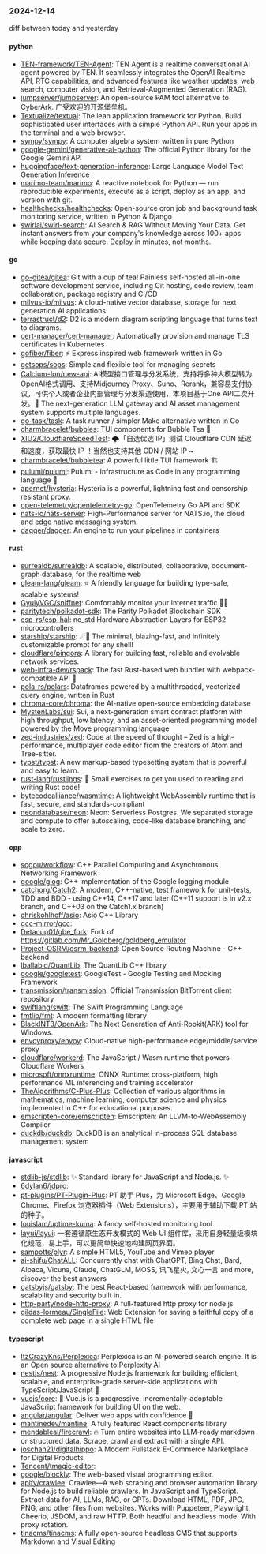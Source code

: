 ### 2024-12-14
diff between today and yesterday

#### python
* [TEN-framework/TEN-Agent](https://github.com/TEN-framework/TEN-Agent): TEN Agent is a realtime conversational AI agent powered by TEN. It seamlessly integrates the OpenAI Realtime API, RTC capabilities, and advanced features like weather updates, web search, computer vision, and Retrieval-Augmented Generation (RAG).
* [jumpserver/jumpserver](https://github.com/jumpserver/jumpserver): An open-source PAM tool alternative to CyberArk. 广受欢迎的开源堡垒机。
* [Textualize/textual](https://github.com/Textualize/textual): The lean application framework for Python. Build sophisticated user interfaces with a simple Python API. Run your apps in the terminal and a web browser.
* [sympy/sympy](https://github.com/sympy/sympy): A computer algebra system written in pure Python
* [google-gemini/generative-ai-python](https://github.com/google-gemini/generative-ai-python): The official Python library for the Google Gemini API
* [huggingface/text-generation-inference](https://github.com/huggingface/text-generation-inference): Large Language Model Text Generation Inference
* [marimo-team/marimo](https://github.com/marimo-team/marimo): A reactive notebook for Python — run reproducible experiments, execute as a script, deploy as an app, and version with git.
* [healthchecks/healthchecks](https://github.com/healthchecks/healthchecks): Open-source cron job and background task monitoring service, written in Python & Django
* [swirlai/swirl-search](https://github.com/swirlai/swirl-search): AI Search & RAG Without Moving Your Data. Get instant answers from your company's knowledge across 100+ apps while keeping data secure. Deploy in minutes, not months.

#### go
* [go-gitea/gitea](https://github.com/go-gitea/gitea): Git with a cup of tea! Painless self-hosted all-in-one software development service, including Git hosting, code review, team collaboration, package registry and CI/CD
* [milvus-io/milvus](https://github.com/milvus-io/milvus): A cloud-native vector database, storage for next generation AI applications
* [terrastruct/d2](https://github.com/terrastruct/d2): D2 is a modern diagram scripting language that turns text to diagrams.
* [cert-manager/cert-manager](https://github.com/cert-manager/cert-manager): Automatically provision and manage TLS certificates in Kubernetes
* [gofiber/fiber](https://github.com/gofiber/fiber): ⚡️ Express inspired web framework written in Go
* [getsops/sops](https://github.com/getsops/sops): Simple and flexible tool for managing secrets
* [Calcium-Ion/new-api](https://github.com/Calcium-Ion/new-api): AI模型接口管理与分发系统，支持将多种大模型转为OpenAI格式调用、支持Midjourney Proxy、Suno、Rerank，兼容易支付协议，可供个人或者企业内部管理与分发渠道使用，本项目基于One API二次开发。🍥 The next-generation LLM gateway and AI asset management system supports multiple languages.
* [go-task/task](https://github.com/go-task/task): A task runner / simpler Make alternative written in Go
* [charmbracelet/bubbles](https://github.com/charmbracelet/bubbles): TUI components for Bubble Tea 🫧
* [XIU2/CloudflareSpeedTest](https://github.com/XIU2/CloudflareSpeedTest): 🌩「自选优选 IP」测试 Cloudflare CDN 延迟和速度，获取最快 IP ！当然也支持其他 CDN / 网站 IP ~
* [charmbracelet/bubbletea](https://github.com/charmbracelet/bubbletea): A powerful little TUI framework 🏗
* [pulumi/pulumi](https://github.com/pulumi/pulumi): Pulumi - Infrastructure as Code in any programming language 🚀
* [apernet/hysteria](https://github.com/apernet/hysteria): Hysteria is a powerful, lightning fast and censorship resistant proxy.
* [open-telemetry/opentelemetry-go](https://github.com/open-telemetry/opentelemetry-go): OpenTelemetry Go API and SDK
* [nats-io/nats-server](https://github.com/nats-io/nats-server): High-Performance server for NATS.io, the cloud and edge native messaging system.
* [dagger/dagger](https://github.com/dagger/dagger): An engine to run your pipelines in containers

#### rust
* [surrealdb/surrealdb](https://github.com/surrealdb/surrealdb): A scalable, distributed, collaborative, document-graph database, for the realtime web
* [gleam-lang/gleam](https://github.com/gleam-lang/gleam): ⭐️ A friendly language for building type-safe, scalable systems!
* [GyulyVGC/sniffnet](https://github.com/GyulyVGC/sniffnet): Comfortably monitor your Internet traffic 🕵️‍♂️
* [paritytech/polkadot-sdk](https://github.com/paritytech/polkadot-sdk): The Parity Polkadot Blockchain SDK
* [esp-rs/esp-hal](https://github.com/esp-rs/esp-hal): no_std Hardware Abstraction Layers for ESP32 microcontrollers
* [starship/starship](https://github.com/starship/starship): ☄🌌️ The minimal, blazing-fast, and infinitely customizable prompt for any shell!
* [cloudflare/pingora](https://github.com/cloudflare/pingora): A library for building fast, reliable and evolvable network services.
* [web-infra-dev/rspack](https://github.com/web-infra-dev/rspack): The fast Rust-based web bundler with webpack-compatible API 🦀️
* [pola-rs/polars](https://github.com/pola-rs/polars): Dataframes powered by a multithreaded, vectorized query engine, written in Rust
* [chroma-core/chroma](https://github.com/chroma-core/chroma): the AI-native open-source embedding database
* [MystenLabs/sui](https://github.com/MystenLabs/sui): Sui, a next-generation smart contract platform with high throughput, low latency, and an asset-oriented programming model powered by the Move programming language
* [zed-industries/zed](https://github.com/zed-industries/zed): Code at the speed of thought – Zed is a high-performance, multiplayer code editor from the creators of Atom and Tree-sitter.
* [typst/typst](https://github.com/typst/typst): A new markup-based typesetting system that is powerful and easy to learn.
* [rust-lang/rustlings](https://github.com/rust-lang/rustlings): 🦀 Small exercises to get you used to reading and writing Rust code!
* [bytecodealliance/wasmtime](https://github.com/bytecodealliance/wasmtime): A lightweight WebAssembly runtime that is fast, secure, and standards-compliant
* [neondatabase/neon](https://github.com/neondatabase/neon): Neon: Serverless Postgres. We separated storage and compute to offer autoscaling, code-like database branching, and scale to zero.

#### cpp
* [sogou/workflow](https://github.com/sogou/workflow): C++ Parallel Computing and Asynchronous Networking Framework
* [google/glog](https://github.com/google/glog): C++ implementation of the Google logging module
* [catchorg/Catch2](https://github.com/catchorg/Catch2): A modern, C++-native, test framework for unit-tests, TDD and BDD - using C++14, C++17 and later (C++11 support is in v2.x branch, and C++03 on the Catch1.x branch)
* [chriskohlhoff/asio](https://github.com/chriskohlhoff/asio): Asio C++ Library
* [gcc-mirror/gcc](https://github.com/gcc-mirror/gcc): 
* [Detanup01/gbe_fork](https://github.com/Detanup01/gbe_fork): Fork of https://gitlab.com/Mr_Goldberg/goldberg_emulator
* [Project-OSRM/osrm-backend](https://github.com/Project-OSRM/osrm-backend): Open Source Routing Machine - C++ backend
* [lballabio/QuantLib](https://github.com/lballabio/QuantLib): The QuantLib C++ library
* [google/googletest](https://github.com/google/googletest): GoogleTest - Google Testing and Mocking Framework
* [transmission/transmission](https://github.com/transmission/transmission): Official Transmission BitTorrent client repository
* [swiftlang/swift](https://github.com/swiftlang/swift): The Swift Programming Language
* [fmtlib/fmt](https://github.com/fmtlib/fmt): A modern formatting library
* [BlackINT3/OpenArk](https://github.com/BlackINT3/OpenArk): The Next Generation of Anti-Rookit(ARK) tool for Windows.
* [envoyproxy/envoy](https://github.com/envoyproxy/envoy): Cloud-native high-performance edge/middle/service proxy
* [cloudflare/workerd](https://github.com/cloudflare/workerd): The JavaScript / Wasm runtime that powers Cloudflare Workers
* [microsoft/onnxruntime](https://github.com/microsoft/onnxruntime): ONNX Runtime: cross-platform, high performance ML inferencing and training accelerator
* [TheAlgorithms/C-Plus-Plus](https://github.com/TheAlgorithms/C-Plus-Plus): Collection of various algorithms in mathematics, machine learning, computer science and physics implemented in C++ for educational purposes.
* [emscripten-core/emscripten](https://github.com/emscripten-core/emscripten): Emscripten: An LLVM-to-WebAssembly Compiler
* [duckdb/duckdb](https://github.com/duckdb/duckdb): DuckDB is an analytical in-process SQL database management system

#### javascript
* [stdlib-js/stdlib](https://github.com/stdlib-js/stdlib): ✨ Standard library for JavaScript and Node.js. ✨
* [6dylan6/jdpro](https://github.com/6dylan6/jdpro): 
* [pt-plugins/PT-Plugin-Plus](https://github.com/pt-plugins/PT-Plugin-Plus): PT 助手 Plus，为 Microsoft Edge、Google Chrome、Firefox 浏览器插件（Web Extensions），主要用于辅助下载 PT 站的种子。
* [louislam/uptime-kuma](https://github.com/louislam/uptime-kuma): A fancy self-hosted monitoring tool
* [layui/layui](https://github.com/layui/layui): 一套遵循原生态开发模式的 Web UI 组件库，采用自身轻量级模块化规范，易上手，可以更简单快速地构建网页界面。
* [sampotts/plyr](https://github.com/sampotts/plyr): A simple HTML5, YouTube and Vimeo player
* [ai-shifu/ChatALL](https://github.com/ai-shifu/ChatALL): Concurrently chat with ChatGPT, Bing Chat, Bard, Alpaca, Vicuna, Claude, ChatGLM, MOSS, 讯飞星火, 文心一言 and more, discover the best answers
* [gatsbyjs/gatsby](https://github.com/gatsbyjs/gatsby): The best React-based framework with performance, scalability and security built in.
* [http-party/node-http-proxy](https://github.com/http-party/node-http-proxy): A full-featured http proxy for node.js
* [gildas-lormeau/SingleFile](https://github.com/gildas-lormeau/SingleFile): Web Extension for saving a faithful copy of a complete web page in a single HTML file

#### typescript
* [ItzCrazyKns/Perplexica](https://github.com/ItzCrazyKns/Perplexica): Perplexica is an AI-powered search engine. It is an Open source alternative to Perplexity AI
* [nestjs/nest](https://github.com/nestjs/nest): A progressive Node.js framework for building efficient, scalable, and enterprise-grade server-side applications with TypeScript/JavaScript 🚀
* [vuejs/core](https://github.com/vuejs/core): 🖖 Vue.js is a progressive, incrementally-adoptable JavaScript framework for building UI on the web.
* [angular/angular](https://github.com/angular/angular): Deliver web apps with confidence 🚀
* [mantinedev/mantine](https://github.com/mantinedev/mantine): A fully featured React components library
* [mendableai/firecrawl](https://github.com/mendableai/firecrawl): 🔥 Turn entire websites into LLM-ready markdown or structured data. Scrape, crawl and extract with a single API.
* [joschan21/digitalhippo](https://github.com/joschan21/digitalhippo): A Modern Fullstack E-Commerce Marketplace for Digital Products
* [Tencent/tmagic-editor](https://github.com/Tencent/tmagic-editor): 
* [google/blockly](https://github.com/google/blockly): The web-based visual programming editor.
* [apify/crawlee](https://github.com/apify/crawlee): Crawlee—A web scraping and browser automation library for Node.js to build reliable crawlers. In JavaScript and TypeScript. Extract data for AI, LLMs, RAG, or GPTs. Download HTML, PDF, JPG, PNG, and other files from websites. Works with Puppeteer, Playwright, Cheerio, JSDOM, and raw HTTP. Both headful and headless mode. With proxy rotation.
* [tinacms/tinacms](https://github.com/tinacms/tinacms): A fully open-source headless CMS that supports Markdown and Visual Editing
